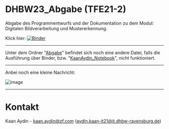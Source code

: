 # DHBW23_Abgabe (TFE21-2)
Abgabe des Programmentwurfs und der Dokumentation zu dem Modul: Digitalen Bildverarbeitung und Mustererkennung.

Klick hier: [![Binder](https://mybinder.org/badge_logo.svg)](https://mybinder.org/v2/gh/KaanAyd/DHBW23_Abgabe/main?labpath=KaanAydin_Notebook.ipynb)

--------------

Unter dem Ordner "[Abgabe](https://github.com/KaanAyd/DHBW23_Abgabe/tree/main/Abgabe)" befindet sich noch eine andere Datei, falls die Ausführung über Binder, bzw. "[KaanAydin_Notebook](https://github.com/KaanAyd/DHBW23_Abgabe/blob/main/KaanAydin_Notebook.ipynb)", nicht funktioniert.

--------------

Anbei noch eine kleine Nachricht:

![image](https://github.com/KaanAyd/DHBW23_Abgabe/assets/155579622/90b91cf8-4ac9-4062-b945-0229ed3a4f29)

--------------

# Kontakt
Kaan Aydin - kaan.aydin@zf.com (aydin.kaan-it21@it.dhbw-ravensburg.de)
